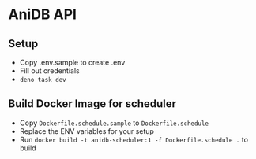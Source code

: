 # AniDB API

## Setup
- Copy .env.sample to create .env
- Fill out credentials
- `deno task dev`

## Build Docker Image for scheduler
- Copy `Dockerfile.schedule.sample` to `Dockerfile.schedule`
- Replace the ENV variables for your setup
- Run `docker build -t anidb-scheduler:1 -f Dockerfile.schedule .` to build

<!-- ## Build Docker Image for cli
- Copy `Dockerfile.schedule.sample` to `Dockerfile.schedule`
- Replace the ENV variables for your setup
- Run `docker build -t anidb-cli:1 -f Dockerfile.schedule .` to build -->
